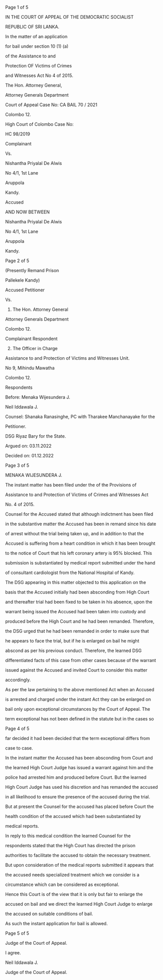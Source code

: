Page 1 of 5

IN THE COURT OF APPEAL OF THE DEMOCRATIC SOCIALIST

REPUBLIC OF SRI LANKA.

In the matter of an application

for bail under section 10 (1) (a)

of the Assistance to and

Protection OF Victims of Crimes

and Witnesses Act No 4 of 2015.

The Hon. Attorney General,

Attorney Generals Department

Court of Appeal Case No: CA BAIL 70 / 2021

Colombo 12.

High Court of Colombo Case No:

HC 98/2019

Complainant

Vs.

Nishantha Priyalal De Alwis

No 4/1, 1st Lane

Aruppola

Kandy.

Accused

AND NOW BETWEEN

Nishantha Priyalal De Alwis

No 4/1, 1st Lane

Aruppola

Kandy.

Page 2 of 5

(Presently Remand Prison

Pallekele Kandy)

Accused Petitioner

Vs.

1. The Hon. Attorney General

Attorney Generals Department

Colombo 12.

Complainant Respondent

2. The Officer in Charge

Assistance to and Protection of Victims and Witnesses Unit.

No 9, Mihindu Mawatha

Colombo 12.

Respondents

Before: Menaka Wijesundera J.

Neil Iddawala J.

Counsel: Shanaka Ranasinghe, PC with Tharakee Manchanayake for the

Petitioner.

DSG Riyaz Bary for the State.

Argued on: 03.11.2022

Decided on: 01.12.2022

Page 3 of 5

MENAKA WIJESUNDERA J.

The instant matter has been filed under the of the Provisions of

Assistance to and Protection of Victims of Crimes and Witnesses Act

No. 4 of 2015.

Counsel for the Accused stated that although indictment has been filed

in the substantive matter the Accused has been in remand since his date

of arrest without the trial being taken up, and in addition to that the

Accused is suffering from a heart condition in which it has been brought

to the notice of Court that his left coronary artery is 95% blocked. This

submission is substantiated by medical report submitted under the hand

of consultant cardiologist from the National Hospital of Kandy.

The DSG appearing in this matter objected to this application on the

basis that the Accused initially had been absconding from High Court

and thereafter trial had been fixed to be taken in his absence, upon the

warrant being issued the Accused had been taken into custody and

produced before the High Court and he had been remanded. Therefore,

the DSG urged that he had been remanded in order to make sure that

he appears to face the trial, but if he is enlarged on bail he might

abscond as per his previous conduct. Therefore, the learned DSG

differentiated facts of this case from other cases because of the warrant

issued against the Accused and invited Court to consider this matter

accordingly.

As per the law pertaining to the above mentioned Act when an Accused

is arrested and charged under the instant Act they can be enlarged on

bail only upon exceptional circumstances by the Court of Appeal. The

term exceptional has not been defined in the statute but in the cases so

Page 4 of 5

far decided it had been decided that the term exceptional differs from

case to case.

In the instant matter the Accused has been absconding from Court and

the learned High Court Judge has issued a warrant against him and the

police had arrested him and produced before Court. But the learned

High Court Judge has used his discretion and has remanded the accused

in all likelihood to ensure the presence of the accused during the trial.

But at present the Counsel for the accused has placed before Court the

health condition of the accused which had been substantiated by

medical reports.

In reply to this medical condition the learned Counsel for the

respondents stated that the High Court has directed the prison

authorities to facilitate the accused to obtain the necessary treatment.

But upon consideration of the medical reports submitted it appears that

the accused needs specialized treatment which we consider is a

circumstance which can be considered as exceptional.

Hence this Court is of the view that it is only but fair to enlarge the

accused on bail and we direct the learned High Court Judge to enlarge

the accused on suitable conditions of bail.

As such the instant application for bail is allowed.

Page 5 of 5

Judge of the Court of Appeal.

I agree.

Neil Iddawala J.

Judge of the Court of Appeal.